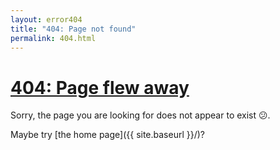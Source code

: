 ```yaml
---
layout: error404
title: "404: Page not found"
permalink: 404.html
---
```



<h1>
  <a href="{{ site.baseurl }}/">
    404: Page flew away
  </a>
</h1>

Sorry, the page you are looking for does not appear to exist 😕.

Maybe try [the home page]({{ site.baseurl }}/)?
